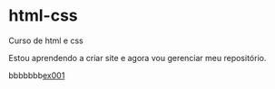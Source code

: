 # html-css
 Curso de html e css

 Estou aprendendo a criar site e agora vou gerenciar meu repositório.

 bbbbbbb[ex001](https://cleilsonalvino.github.io/html-css/exercicios/ex001/)
